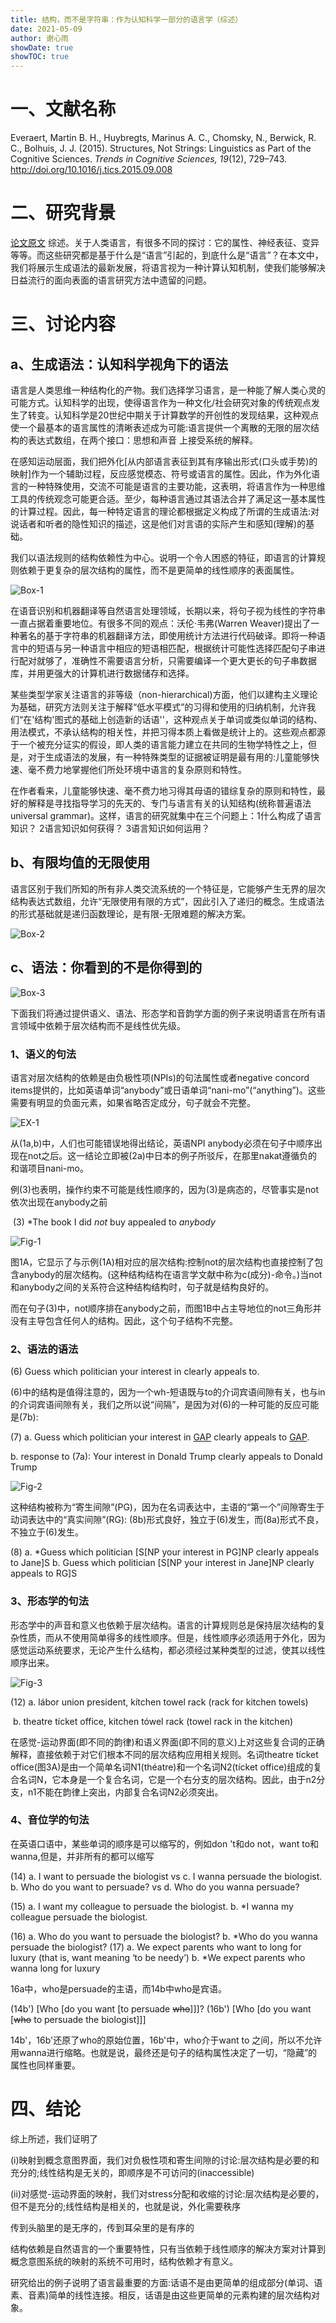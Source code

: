 ```yaml
---
title: 结构，而不是字符串：作为认知科学一部分的语言学（综述）
date: 2021-05-09
author: 谢心雨
showDate: true
showTOC: true
---
```


# 一、文献名称

Everaert, Martin B. H., Huybregts, Marinus A. C., Chomsky, N., Berwick, R. C., Bolhuis, J.  J. (2015). Structures, Not Strings: Linguistics as Part of the Cognitive Sciences. *Trends in Cognitive Sciences, 19*(12), 729–743. http://doi.org/10.1016/j.tics.2015.09.008 

# 二、研究背景
[论文原文](../Source_Files/2021-05-09-XXY1.pdf)
综述。关于人类语言，有很多不同的探讨：它的属性、神经表征、变异等等。而这些研究都是基于什么是“语言”引起的，到底什么是“语言”？在本文中，我们将展示生成语法的最新发展，将语言视为一种计算认知机制，使我们能够解决日益流行的面向表面的语言研究方法中遗留的问题。

# 三、讨论内容

## a、生成语法：认知科学视角下的语法

语言是人类思维一种结构化的产物。我们选择学习语言，是一种能了解人类心灵的可能方式。认知科学的出现，使得语言作为一种文化/社会研究对象的传统观点发生了转变。认知科学是20世纪中期关于计算数学的开创性的发现结果，这种观点使一个最基本的语言属性的清晰表述成为可能:语言提供一个离散的无限的层次结构的表达式数组，在两个接口：思想和声音  上接受系统的解释。

在感知运动层面，我们把外化[从内部语言表征到其有序输出形式(口头或手势)的映射]作为一个辅助过程，反应感觉模态、符号或语言的属性。因此，作为外化语言的一种特殊使用，交流不可能是语言的主要功能，这表明，将语言作为一种思维工具的传统观念可能更合适。至少，每种语言通过其语法合并了满足这一基本属性的计算过程。因此，每一种特定语言的理论都根据定义构成了所谓的生成语法:对说话者和听者的隐性知识的描述，这是他们对言语的实际产生和感知(理解)的基础。

我们以语法规则的结构依赖性为中心。说明一个令人困惑的特征，即语言的计算规则依赖于更复杂的层次结构的属性，而不是更简单的线性顺序的表面属性。

![Box-1](../Supporting_Information/2021-05-09-XXY1-BOX-1.png)

在语音识别和机器翻译等自然语言处理领域，长期以来，将句子视为线性的字符串一直占据着重要地位。有很多不同的观点：沃伦·韦弗(Warren Weaver)提出了一种著名的基于字符串的机器翻译方法，即使用统计方法进行代码破译。即将一种语言中的短语与另一种语言中相应的短语相匹配，根据统计可能性选择匹配句子串进行配对就够了，准确性不需要语言分析，只需要编译一个更大更长的句子串数据库，并用更强大的计算机进行数据储存和选择。

某些类型学家关注语言的非等级（non-hierarchical)方面，他们以建构主义理论为基础，研究方法则关注于解释“低水平模式”的习得和使用的归纳机制，允许我们“在'结构'图式的基础上创造新的话语''，这种观点关于单词或类似单词的结构、用法模式，不承认结构的相关性，并把习得本质上看做是统计上的。这些观点都源于一个被充分证实的假设，即人类的语言能力建立在共同的生物学特性之上，但是，对于生成语法的发展，有一种特殊类型的证据被证明是最有用的:儿童能够快速、毫不费力地掌握他们所处环境中语言的复杂原则和特性。

在作者看来，儿童能够快速、毫不费力地习得其母语的错综复杂的原则和特性，最好的解释是寻找指导学习的先天的、专门与语言有关的认知结构(统称普遍语法 universal grammar)。这样，语言的研究就集中在三个问题上：1什么构成了语言知识？ 2语言知识如何获得？ 3语言知识如何运用？

## b、有限均值的无限使用

语言区别于我们所知的所有非人类交流系统的一个特征是，它能够产生无界的层次结构表达式数组，允许“无限使用有限的方式”，因此引入了递归的概念。生成语法的形式基础就是递归函数理论，是有限-无限难题的解决方案。

![Box-2](../Supporting_Information/2021-05-09-XXY1-BOX-2.png)

## c、语法：你看到的不是你得到的

![Box-3](../Supporting_Information/2021-05-09-XXY1-BOX-3.png)

下面我们将通过提供语义、语法、形态学和音韵学方面的例子来说明语言在所有语言领域中依赖于层次结构而不是线性优先级。

### 1、语义的句法

语言对层次结构的依赖是由负极性项(NPIs)的句法属性或者negative concord items提供的，比如英语单词“anybody”或日语单词“nani-mo”(“anything”)。这些需要有明显的负面元素，如果省略否定成分，句子就会不完整。

![EX-1](../Supporting_Information/2021-05-09-XXY1-EX-1.png)

从(1a,b)中，人们也可能错误地得出结论，英语NPI anybody必须在句子中顺序出现在not之后。这一结论立即被(2a)中日本的例子所驳斥，在那里nakat遵循负的和谐项目nani-mo。

例(3)也表明，操作约束不可能是线性顺序的，因为(3)是病态的，尽管事实是not依次出现在anybody之前

​       (3)   *The book I did *not* buy appealed to *anybody*

![Fig-1](../Supporting_Information/2021-05-09-XXY1-Fig-1.png)

图1A，它显示了与示例(1A)相对应的层次结构:控制not的层次结构也直接控制了包含anybody的层次结构。(这种结构结构在语言学文献中称为c(成分)-命令。)当not和anybody之间的关系符合这种结构结构时，句子就是结构良好的。

而在句子(3)中，not顺序排在anybody之前，而图1B中占主导地位的not三角形并没有主导包含任何人的结构。因此，这个句子结构不完整。

### 2、语法的语法

(6) Guess which politician your interest in clearly appeals to.

(6)中的结构是值得注意的，因为一个wh-短语既与to的介词宾语间隙有关，也与in的介词宾语间隙有关，我们之所以说“间隔”，是因为对(6)的一种可能的反应可能是(7b):

(7) a. Guess which politician your interest in <u>GAP</u> clearly appeals to <u>GAP</u>. 

b. response to (7a): Your interest in Donald Trump clearly appeals to Donald Trump

![Fig-2](../Supporting_Information/2021-05-09-XXY1-Fig-2.png)

这种结构被称为“寄生间隙”(PG)，因为在名词表达中，主语的“第一个”间隙寄生于动词表达中的“真实间隙”(RG): (8b)形式良好，独立于(6)发生，而(8a)形式不良，不独立于(6)发生。

(8)  a.  *Guess which politician [S[NP your interest in PG]NP clearly appeals to Jane]S
       b. Guess which politician [S[NP your interest in Jane]NP clearly appeals to RG]S

### 3、形态学的句法

形态学中的声音和意义也依赖于层次结构。语言的计算规则总是保持层次结构的复杂性质，而从不使用简单得多的线性顺序。但是，线性顺序必须适用于外化，因为感觉运动系统要求，无论产生什么结构，都必须经过某种类型的过滤，使其以线性顺序出来。

![Fig-3](../Supporting_Information/2021-05-09-XXY1-Fig-3.png)

(12) a. lábor union president, kítchen towel rack (rack for kitchen towels) 

​      b. theatre tícket office, kitchen tówel rack (towel rack in the kitchen)

在感觉-运动界面(即不同的韵律)和语义界面(即不同的意义)上对这些复合词的正确解释，直接依赖于对它们根本不同的层次结构应用相关规则。名词theatre tícket office(图3A)是由一个简单名词N1(théatre)和一个名词N2(tícket office)组成的复合名词N，它本身是一个复合名词，它是一个右分支的层次结构。因此，由于n2分支，n1不能在韵律上突出，内部复合名词N2必须突出。

### 4、音位学的句法

在英语口语中，某些单词的顺序是可以缩写的，例如don 't和do not，want to和wanna,但是，并非所有的都可以缩写

(14)  a.  I want to persuade the biologist  vs  c.  I wanna persuade the biologist.
b.  Who do you want to persuade?  vs  d.  Who do you wanna persuade?

(15)  a.  I want my colleague to persuade the biologist.
         b.  *I wanna my colleague persuade the biologist.

(16)  a.  Who do you want to persuade the biologist?
        b.  *Who do you wanna persuade the biologist?
(17)  a.  We expect parents who want to long for luxury
(that is, want meaning ‘to be needy’)
         b.  *We expect parents who wanna long for luxury

16a中，who是persuade的主语，而14b中who是宾语。

(14b')  [Who [do you want [to persuade ~~who~~]]]?
(16b') [Who [do you want [~~who~~ to persuade the biologist]]]

14b'，16b'还原了who的原始位置，16b'中，who介于want to 之间，所以不允许用wanna进行缩略。也就是说，最终还是句子的结构属性决定了一切，“隐藏”的属性也同样重要。

# 四、结论

综上所述，我们证明了

(i)映射到概念意图界面，我们对负极性项和寄生间隙的讨论:层次结构是必要的和充分的;线性结构是无关的，即顺序是不可访问的(inaccessible)

(ii)对感觉-运动界面的映射，我们对stress分配和收缩的讨论:层次结构是必要的，但不是充分的;线性结构是相关的，也就是说，外化需要秩序

传到头脑里的是无序的，传到耳朵里的是有序的

结构依赖是自然语言的一个重要特性，只有当依赖于线性顺序的解决方案对计算到概念意图系统的映射的系统不可用时，结构依赖才有意义。

研究给出的例子说明了语言最重要的方面:话语不是由更简单的组成部分(单词、语素、音素)简单的线性连接。相反，话语是由这些更简单的元素构建的层次结构对象。

